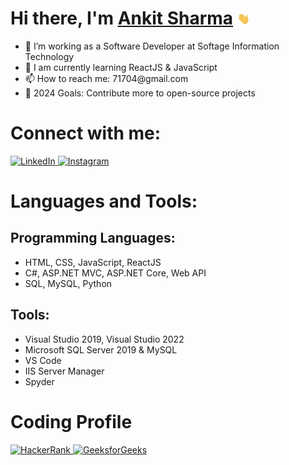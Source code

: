 <h1>
    Hi there, I'm <a href="https://www.linkedin.com/in/ankit-sharma-06427b1a1">Ankit Sharma</a>
    <img src="https://raw.githubusercontent.com/ABSphreak/ABSphreak/master/gifs/Hi.gif" width="4%" alt="Hi">
</h1>

<a href="https://github.com/ankitvip">
   
</a>

<ul>
    <li>🌱 I’m working as a Software Developer at Softage Information Technology</li>
    <li>💬 I am currently learning ReactJS & JavaScript</li>
    <li>📫 How to reach me: 71704@gmail.com</li>
    <li>🥅 2024 Goals: Contribute more to open-source projects</li>
</ul>

<h1>Connect with me:</h1>
<a href="https://www.linkedin.com/in/ankit-sharma-06427b1a1/">
    <img src="https://media.licdn.com/dms/image/C510BAQEzckjsySdXVw/company-logo_100_100/0?e=2159024400&v=beta&t=L0i_bLOuW3liVxqMGWTTLFcfA7g9j8VAWtg88UfR2b8" width="40" alt="LinkedIn">
</a>
<a href="https://www.instagram.com/ankit_sharma_4318/">
    <img src="https://store-images.s-microsoft.com/image/apps.58521.13510798887167234.713cc0e4-e4a7-4f7c-8cde-9c6a53872b1d.539a5fdf-76a3-486f-bb0f-d2dce82923cc?mode=scale&q=90&h=200&w=200&background=%230078D7" width="40" alt="Instagram">
</a>

<h1>Languages and Tools:</h1>

<h2>Programming Languages:</h2>
<ul>
    <li>HTML, CSS, JavaScript, ReactJS</li>
    <li>C#, ASP.NET MVC, ASP.NET Core, Web API</li>
    <li>SQL, MySQL, Python</li>    
</ul>

<h2>Tools:</h2>
<ul>
    <li>Visual Studio 2019, Visual Studio 2022</li>
    <li>Microsoft SQL Server 2019 & MySQL</li>
    <li>VS Code</li> 
    <li>IIS Server Manager</li>
    <li>Spyder</li>    
</ul>

<h1>Coding Profile</h1>
<a href="https://www.hackerrank.com/as71704">
    <img src="https://info.hackerrank.com/rs/487-WAY-049/images/Podcast-ChannelCover-Final.jpg" width="40" alt="HackerRank">
</a>
<a href="https://auth.geeksforgeeks.org/edit-profile.php">
    <img src="https://media.geeksforgeeks.org/wp-content/cdn-uploads/20190710102234/download3.png" width="40" alt="GeeksforGeeks">
</a>
